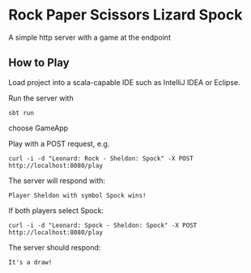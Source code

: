 # Rock Paper Scissors Lizard Spock

A simple http server with a game at the endpoint

## How to Play

Load project into a scala-capable IDE such as IntelliJ IDEA or Eclipse.

Run the server with 

    sbt run
    
choose GameApp

Play with a POST request, e.g.

    curl -i -d "Leonard: Rock - Sheldon: Spock" -X POST http://localhost:8080/play
    
The server will respond with:

    Player Sheldon with symbol Spock wins!
    
If both players select Spock:

    curl -i -d "Leonard: Spock - Sheldon: Spock" -X POST http://localhost:8080/play
    
The server should respond:

    It's a draw!